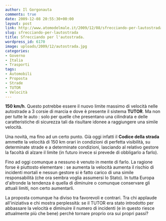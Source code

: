 ```yaml
---
author: Il Gorgonauta
comments: true
date: 2009-12-08 20:55:30+00:00
layout: post
link: http://www.atomodelmale.it/2009/12/08/sfrecciando-per-lautostrada/
slug: sfrecciando-per-lautostrada
title: Sfrecciando per l'autostrada.
wordpress_id: 6170
image: uploads/2009/12/autostrada.jpg
categories:
- Governo
- Italia
- Trasporti
tags:
- Automobili
- Proposta
- Strade
- TUTOR
- Velocità
---
```


**150 km/h**. Questo potrebbe essere il nuovo limite massimo di velocità nelle autostrade a 3 corsie di marcia e dove è presente il sistema **TUTOR**. Ma non per tutte le auto : solo per quelle che presentano una cilindrata e delle caratteristiche di sicurezza tali da risultare idonee a raggiungere una simile velocità.

Una novità, ma fino ad un certo punto. Già oggi infatti il **Codice della strada** ammette la velocità di 150 km orari in condizioni di perfetta visibilità, su determinate strade e a determinate condizioni, lasciando al relativo gestore la facoltà di alzare il limite (in futuro invece si prevede di obbligarlo a farlo).

Fino ad oggi comunque a nessuno è venuto in mente di farlo. La ragione forse è piuttosto elementare : se aumenta la velocità aumenta il rischio di incidenti mortali e nessun gestore si è fatto carico di una simile responsabilità (che ora sembra voglia assumersi lo Stato). In tutta Europa d'altronde la tendenza è quella di diminuire o comunque conservare gli attuali limiti, non certo aumentarli.

La proposta comunque ha diviso tra favorevoli e contrari. Tra chi applaude all'iniziativa e chi mostra perplessità: se il TUTOR era stato introdotto per abbassare la velocità e diminuire il numero di incidenti (e in questo riesce attualmente più che bene) perchè tornare proprio ora sui propri passi?
